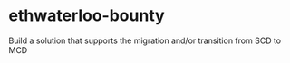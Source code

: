 # ethwaterloo-bounty
Build a solution that supports the migration and/or transition from SCD to MCD
